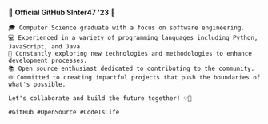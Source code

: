 🌟 **Official GitHub SInter47 '23** 🌟

```🚀 Passionate coder with a knack for innovation and problem-solving.
🎓 Computer Science graduate with a focus on software engineering.
💻 Experienced in a variety of programming languages including Python, JavaScript, and Java.
🔧 Constantly exploring new technologies and methodologies to enhance development processes.
📚 Open source enthusiast dedicated to contributing to the community.
🌐 Committed to creating impactful projects that push the boundaries of what's possible.

Let's collaborate and build the future together! 💡🌈

#GitHub #OpenSource #CodeIsLife
```
